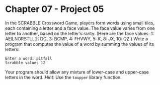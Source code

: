 # Chapter 07 - Project 05

In the SCRABBLE Crossword Game, players form words using small tiles, each
containing a letter and a face value.  The face value varies from one letter to
another, based on the letter's rarity.  (Here are the face values: 1:
AEILNORSTU, 2: DG, 3: BCMP, 4: FHVWY, 5: K, 8: JX, 10: QZ.)  Write a program
that computes the value of a word by summing the values of its letters:

```
Enter a word: pitfall
Scrabble value: 12
```

Your program should allow any mixture of lower-case and upper-case letters in
the word.  _Hint_: Use the `toupper` library function.

